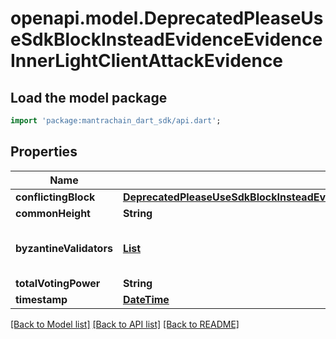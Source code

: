 # openapi.model.DeprecatedPleaseUseSdkBlockInsteadEvidenceEvidenceInnerLightClientAttackEvidence

## Load the model package
```dart
import 'package:mantrachain_dart_sdk/api.dart';
```

## Properties
Name | Type | Description | Notes
------------ | ------------- | ------------- | -------------
**conflictingBlock** | [**DeprecatedPleaseUseSdkBlockInsteadEvidenceEvidenceInnerLightClientAttackEvidenceConflictingBlock**](DeprecatedPleaseUseSdkBlockInsteadEvidenceEvidenceInnerLightClientAttackEvidenceConflictingBlock.md) |  | [optional] 
**commonHeight** | **String** |  | [optional] 
**byzantineValidators** | [**List<DeprecatedPleaseUseSdkBlockInsteadEvidenceEvidenceInnerLightClientAttackEvidenceConflictingBlockValidatorSetValidatorsInner>**](DeprecatedPleaseUseSdkBlockInsteadEvidenceEvidenceInnerLightClientAttackEvidenceConflictingBlockValidatorSetValidatorsInner.md) |  | [optional] [default to const []]
**totalVotingPower** | **String** |  | [optional] 
**timestamp** | [**DateTime**](DateTime.md) |  | [optional] 

[[Back to Model list]](../README.md#documentation-for-models) [[Back to API list]](../README.md#documentation-for-api-endpoints) [[Back to README]](../README.md)


